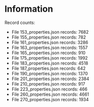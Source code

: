 # Information

Record counts:
- File 153_properties.json records: 7682
- File 155_properties.json records: 782
- File 161_properties.json records: 3286
- File 163_properties.json records: 1557
- File 165_properties.json records: 910
- File 175_properties.json records: 1992
- File 183_properties.json records: 4518
- File 187_properties.json records: 642
- File 190_properties.json records: 1370
- File 201_properties.json records: 2384
- File 210_properties.json records: 917
- File 223_properties.json records: 466
- File 260_properties.json records: 4661
- File 270_properties.json records: 1934

